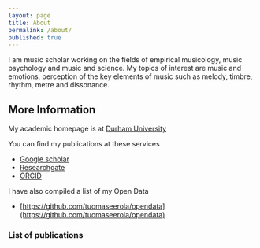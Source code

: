 ```yaml
---
layout: page
title: About
permalink: /about/
published: true
---
```


I am music scholar working on the fields of empirical musicology, music psychology and music and science. My topics of interest are music and emotions, perception of the key elements of music such as melody, timbre, rhythm, metre and dissonance.   

## More Information

My academic homepage is at [Durham University](https://www.durham.ac.uk/staff/tuomas-eerola/)

You can find my publications at these services

* [Google scholar](https://scholar.google.com/citations?user=K-odYUYAAAAJ&hl=en)
* [Researchgate](https://www.researchgate.net/profile/Tuomas_Eerola)
* [ORCID](https://orcid.org/0000-0002-2896-929X)

I have also compiled a list of my Open Data

* [https://github.com/tuomaseerola/opendata](https://github.com/tuomaseerola/opendata)

### List of publications

<script src="https://bibbase.org/show?bib=https%3A%2F%2Ftuomaseerola.github.io%2FEerola.bib&commas=true&jsonp=1"></script>
